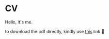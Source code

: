 # CV

Hello, It's me.

to download the pdf directly, kindly use [this](https://github.com/shakram02/cv/raw/master/Ahmed-Hamdy-Cv.pdf) link :tada:
